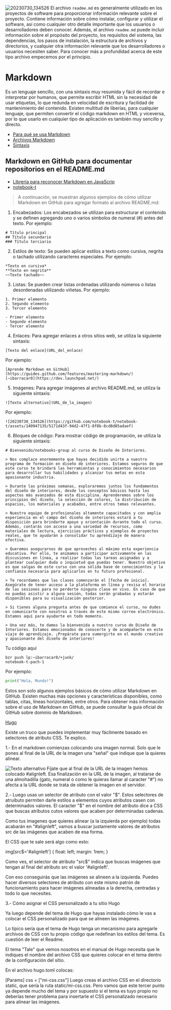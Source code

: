 ![20230730_134526](https://github.com/notebook-t/notebook-t/assets/140947135/5171d43f-94d2-47f1-8f8b-8cd8d85adaef)
El archivo `readme.md` es generalmente utilizado en los proyectos de software para proporcionar información relevante sobre el proyecto. 
Contiene información sobre cómo instalar, configurar y utilizar el software, así como cualquier otro detalle importante que los usuarios o desarrolladores deben conocer. 
Además, el archivo `readme.md` puede incluir información sobre el propósito del proyecto, los requisitos del sistema, las dependencias, los pasos de instalación, la estructura de archivos y directorios, y cualquier otra información relevante que los desarrolladores o usuarios necesiten saber.
Para conocer más a profundidad acerca de este tipo archivo empecemos por el principio.

# Markdown 
Es un lenguaje sencillo, con una sintaxis muy resumida y fácil de recordar e interpretar por humanos, que permite escribir HTML sin la necesidad de usar etiquetas, lo que redunda en velocidad de escritura y facilidad de mantenimiento del contenido. Existen multitud de liberías, para cualquier lenguaje, que permiten convertir el código markdown en HTML y viceversa, por lo que usarlo en cualquier tipo de aplicación es también muy sencillo y directo.
- [Para qué se usa Markdown](https://desarrolloweb.com/home/markdown#track263)
- [Archivos Markdown](https://desarrolloweb.com/home/markdown#track198)
- [Sintaxis](https://desarrolloweb.com/home/markdown#track199)

## Markdown en GitHub para documentar repositorios en el README.md
- [Librería para reconocer Markdown en JavaScrip](https://desarrolloweb.com/home/markdown#track261)
- [notebook-t](https://desarrolloweb.com/home/markdown#track242)
  
> A continuación, se muestran algunos ejemplos de cómo utilizar Markdown en GitHub para agregar formato al archivo README.md:

1. Encabezados: Los encabezados se utilizan para estructurar el contenido y se definen agregando uno o varios símbolos de numeral (#) antes del texto. Por ejemplo:

```
# Título principal
## Título secundario
### Título terciario
```

2. Estilos de texto: Se pueden aplicar estilos a texto como cursiva, negrita o tachado utilizando caracteres especiales. Por ejemplo:

```
*Texto en cursiva*
**Texto en negrita**
~~Texto tachado~~
```

3. Listas: Se pueden crear listas ordenadas utilizando números o listas desordenadas utilizando viñetas. Por ejemplo:

```
1. Primer elemento
2. Segundo elemento
3. Tercer elemento
```

```
- Primer elemento
- Segundo elemento
- Tercer elemento
```

4. Enlaces: Para agregar enlaces a otros sitios web, se utiliza la siguiente sintaxis:

```
[Texto del enlace](URL_del_enlace)
```

Por ejemplo:

```
[Aprende Markdown en GitHub](https://guides.github.com/features/mastering-markdown/)
[~ibarracar0](https://dev.launchpad.net/)
```

5. Imágenes: Para agregar imágenes al archivo README.md, se utiliza la siguiente sintaxis:

```
![Texto alternativo](URL_de_la_imagen)
```

Por ejemplo:

```
![20230730_134526](https://github.com/notebook-t/notebook-t/assets/140947135/5171d43f-94d2-47f1-8f8b-8cd8d85adaef)
```

6. Bloques de código: Para mostrar código de programación, se utiliza la siguiente sintaxis:

```
# Bienvenido/notebooks-group al curso de Diseño de Interiores.

> Nos complace enormemente que hayas decidido unirte a nuestro programa de formación en diseño de interiores. Estamos seguros de que este curso te brindará las herramientas y conocimientos necesarios para desarrollar tus habilidades y alcanzar tus metas en esta apasionante industria.

> Durante las próximas semanas, exploraremos juntos los fundamentos del diseño de interiores, desde los conceptos básicos hasta los aspectos más avanzados de esta disciplina. Aprenderemos sobre los principios del diseño, la selección de colores, la distribución de espacios, los materiales y acabados, entre otros temas relevantes.

> Nuestro equipo de profesionales altamente capacitados y con amplia experiencia en el campo del diseño de interiores estará a tu disposición para brindarte apoyo y orientación durante todo el curso. Además, contarás con acceso a una variedad de recursos, como materiales de lectura, ejercicios prácticos y ejemplos de proyectos reales, que te ayudarán a consolidar tu aprendizaje de manera efectiva.

> Queremos asegurarnos de que aproveches al máximo esta experiencia educativa. Por ello, te animamos a participar activamente en las discusiones en línea, a realizar todas las tareas asignadas y a plantear cualquier duda o inquietud que puedas tener. Nuestro objetivo es que salgas de este curso con una sólida base de conocimientos y la confianza necesaria para aplicarlos en tu futuro profesional.

> Te recordamos que las clases comenzarán el [fecha de inicio]. Asegúrate de tener acceso a la plataforma en línea y revisa el horario de las sesiones para no perderte ninguna clase en vivo. En caso de que no puedas asistir a alguna sesión, todas serán grabadas y estarán disponibles para su visualización posterior.

> Si tienes alguna pregunta antes de que comience el curso, no dudes en comunicarte con nosotros a través de este mismo correo electrónico. Estamos aquí para ayudarte en todo momento.

> Una vez más, te damos la bienvenida a nuestro curso de Diseño de Interiores. Estamos emocionados de conocerte y de acompañarte en este viaje de aprendizaje. ¡Prepárate para sumergirte en el mundo creativo y apasionante del diseño de interiores!

```
Tu código aquí
```shell
bzr push lp:~ibarracar0/+junk/
notebook-t-pach-1 
```

Por ejemplo:

```python
print("Hola, Mundo!")
```

Estos son solo algunos ejemplos básicos de cómo utilizar Markdown en GitHub. Existen muchas más opciones y características disponibles, como tablas, citas, líneas horizontales, entre otros. Para obtener más información sobre el uso de Markdown en GitHub, se puede consultar la guía oficial de GitHub sobre dominio de Markdown.

[Hugo](https://desarrolloweb.com/manuales/manual-de-hugo)

Existe un truco que puedes implementar muy fácilmente basado en selectores de atributo CSS. Te explico.

1.- En el markdown comienzas colocando una imagen normal. Solo que le pones al final de la URL de la imagen una "señal" que indique que la quieres alinear.

![Texto alternativo](https://picsum.photos/400/300#alignleft)
Fíjate que al final de la URL de la imagen hemos colocado #alignleft. Esa finalización en la URL de la imagen, al tratarse de una almohadilla (gato, numeral o como le quieras llamar al caracter "#") no afecta a la URL donde se trata de obtener la imagen en el servidor.

2.- Luego usas un selector de atributo con el valor "$". Estos selectores de atruibuto permiten darle estilos a elementos cuyos atributos casen con determinados valores. El caracter "$" en el nombre del atributo dice a CSS que buscas atributos cutos valores que acaben por determinadas cadenas.

Como tus imagenes que quieres alinear (a la izquierda por ejemplo) todas acabarán en "#alignleft", vamos a buscar justamente valores de atributos src de las imágenes que acaben de esa forma.

El CSS que te sale será algo como esto:

img[src$='#alignleft'] {
	float: left;
  margin: 1rem;
}

Como ves, el selector de atributo "src$" indica que buscas imágenes que tengan al final del atributo src el valor '#alignleft'.

Con eso conseguirás que las imágenes se alineen a la izquierda. Puedes hacer diversos selectores de atributo con este mismo patrón de funcionamiento para hacer imágenes alineadas a la derecha, centradas y todo lo que necesites.

3.- Cómo asignar el CSS personalizado a tu sitio Hugo

Ya luego depende del tema de Hugo que hayas instalado cómo le vas a colocar el CSS personalizado para que se alineen las imágenes.

Lo típico sería que el tema de Hugo tenga un mecanismo para agregarle archivos de CSS con tu propio código que redefinan los estilos del tema. Es cuestión de leer el Readme.

El tema "Tale" que vemos nosotros en el manual de Hugo necesita que le indiques el nombre del archivo CSS que quieres colocar en el tema dentro de la configuración del sitio.

En el archivo hugo.toml colocas:

[Params]
css = ["mi-css.css"]
Luego creas el archivo CSS en el directorio static, que sería la ruta static/mi-css.css. Pero vamos que este tercer punto ya depende mucho del tema y por supuesto si el tema es tuyo propio no deberías tener problema para insertarle el CSS personalizado necesario para alinear las imágenes.

